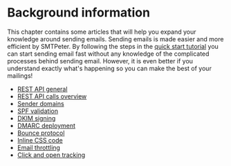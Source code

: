 # Background information

This chapter contains some articles that will help you expand your knowledge 
around sending emails. Sending emails is made easier and more efficient 
by SMTPeter. By following the steps in the [quick start tutorial](./introduction) 
you can start sending email fast without any knowledge of the complicated 
processes behind sending email. However, it is even better if you understand 
exactly what's happening so you can make the best of your mailings!

* [REST API general](./rest-api)
* [REST API calls overview](./all-rest-calls)
* [Sender domains](./sender-domains)
* [SPF validation](./spf-validation)
* [DKIM signing](./dkim-signing)
* [DMARC deployment](./dmarc-deployment)
* [Bounce protocol](./bounce-handling)
* [Inline CSS code](./inline-css)
* [Email throttling](./email-throttling)
* [Click and open tracking](./statistics)
